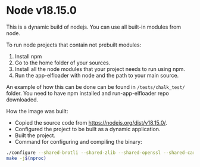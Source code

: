 # Node v18.15.0

This is a dynamic build of nodejs. You can use all built-in modules from node.

To run node projects that contain not prebuilt modules:
1. Install npm
2. Go to the home folder of your sources.
3. Install all the node modules that your project needs to run using npm.
4. Run the app-elfloader with node and the path to your main source.

An example of how this can be done can be found in `/tests/chalk_test/` folder. You need to have npm installed and run-app-elfloader repo downloaded.

How the image was built:
- Copied the source code from https://nodejs.org/dist/v18.15.0/.
- Configured the project to be built as a dynamic application.
- Built the project.
- Command for configuring and compiling the binary:
~~~bash
./configure --shared-brotli --shared-zlib --shared-openssl --shared-cares --shared-nghttp2 --openssl-use-def-ca-store
make -j$(nproc)
~~~
